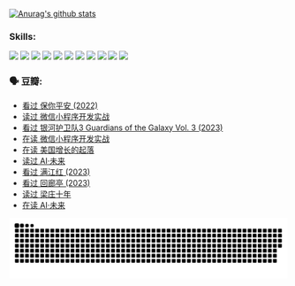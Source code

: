 
[![Anurag's github stats](https://github-readme-stats.vercel.app/api?username=w940853815)](https://github.com/anuraghazra/github-readme-stats)

### Skills:

<code><img height="32" src="https://cdn.jsdelivr.net/npm/simple-icons@v5/icons/python.svg"></code>
<code><img height="32" src="https://cdn.jsdelivr.net/npm/simple-icons@v5/icons/javascript.svg"></code>
<code><img height="32" src="https://cdn.jsdelivr.net/npm/simple-icons@v5/icons/django.svg"></code>
<code><img height="32" src="https://cdn.jsdelivr.net/npm/simple-icons@v5/icons/flask.svg"></code>
<code><img height="32" src="https://cdn.jsdelivr.net/npm/simple-icons@v5/icons/vuetify.svg"></code>
<code><img height="32" src="https://cdn.jsdelivr.net/npm/simple-icons@v5/icons/git.svg"></code>
<code><img height="32" src="https://cdn.jsdelivr.net/npm/simple-icons@v5/icons/docker.svg"></code>
<code><img height="32" src="https://cdn.jsdelivr.net/npm/simple-icons@v5/icons/postgresql.svg"></code>
<code><img height="32" src="https://cdn.jsdelivr.net/npm/simple-icons@v5/icons/elasticsearch.svg"></code>
<code><img height="32" src="https://cdn.jsdelivr.net/npm/simple-icons@v5/icons/macos.svg"></code>
<code><img height="32" src="https://cdn.jsdelivr.net/npm/simple-icons@v5/icons/linux.svg"></code>

### 🗣 豆瓣:

<!-- DOUBAN-ACTIVITIES:START -->
- [看过 保你平安‎ (2022)](https://www.douban.com/people/136069238/status/4239139510/?_i=84354372)
- [读过 微信小程序开发实战](https://www.douban.com/people/136069238/status/4237321528/?_i=84354372)
- [看过 银河护卫队3 Guardians of the Galaxy Vol. 3‎ (2023)](https://www.douban.com/people/136069238/status/4236631849/?_i=84354372)
- [在读 微信小程序开发实战](https://www.douban.com/people/136069238/status/4230177692/?_i=84354372)
- [在读 美国增长的起落](https://www.douban.com/people/136069238/status/4220055912/?_i=84354372)
- [读过 AI·未来](https://www.douban.com/people/136069238/status/4220054171/?_i=84354372)
- [看过 满江红‎ (2023)](https://www.douban.com/people/136069238/status/4219146433/?_i=84354372)
- [看过 回廊亭‎ (2023)](https://www.douban.com/people/136069238/status/4215992758/?_i=84354372)
- [读过 梁庄十年](https://www.douban.com/people/136069238/status/4206664969/?_i=84354372)
- [在读 AI·未来](https://www.douban.com/people/136069238/status/4206653520/?_i=84354372)
<!-- DOUBAN-ACTIVITIES:END -->


![Snake animation](https://raw.githubusercontent.com/w940853815/w940853815/output/github-contribution-grid-snake.svg)

<!--
**w940853815/w940853815** is a ✨ _special_ ✨ repository because its `README.md` (this file) appears on your GitHub profile.

Here are some ideas to get you started:

- 🔭 I’m currently working on ...
- 🌱 I’m currently learning ...
- 👯 I’m looking to collaborate on ...
- 🤔 I’m looking for help with ...
- 💬 Ask me about ...
- 📫 How to reach me: ...
- 😄 Pronouns: ...
- ⚡ Fun fact: ...
-->
